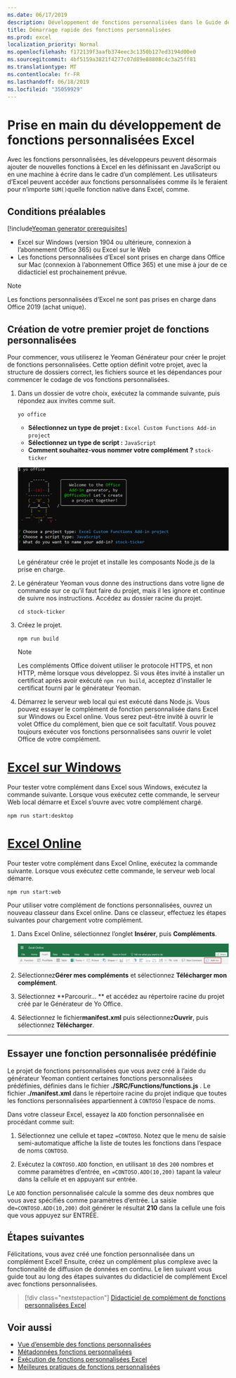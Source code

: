 ```yaml
---
ms.date: 06/17/2019
description: Développement de fonctions personnalisées dans le Guide de démarrage rapide d’Excel.
title: Démarrage rapide des fonctions personnalisées
ms.prod: excel
localization_priority: Normal
ms.openlocfilehash: f172139f3aafb374eec3c1350b127ed3194d00e0
ms.sourcegitcommit: 4bf5159a3821f4277c07d89e88808c4c3a25ff81
ms.translationtype: MT
ms.contentlocale: fr-FR
ms.lasthandoff: 06/18/2019
ms.locfileid: "35059929"
---
```

# <a name="get-started-developing-excel-custom-functions"></a>Prise en main du développement de fonctions personnalisées Excel

Avec les fonctions personnalisées, les développeurs peuvent désormais ajouter de nouvelles fonctions à Excel en les définissant en JavaScript ou en une machine à écrire dans le cadre d’un complément. Les utilisateurs d’Excel peuvent accéder aux fonctions personnalisées comme ils le feraient pour n’importe `SUM()`quelle fonction native dans Excel, comme.

## <a name="prerequisites"></a>Conditions préalables

[!include[Yeoman generator prerequisites](../includes/quickstart-yo-prerequisites.md)]

* Excel sur Windows (version 1904 ou ultérieure, connexion à l’abonnement Office 365) ou Excel sur le Web
* Les fonctions personnalisées d’Excel sont prises en charge dans Office sur Mac (connexion à l’abonnement Office 365) et une mise à jour de ce didacticiel est prochainement prévue.

>[!NOTE]
>Les fonctions personnalisées d’Excel ne sont pas prises en charge dans Office 2019 (achat unique).

## <a name="build-your-first-custom-functions-project"></a>Création de votre premier projet de fonctions personnalisées

Pour commencer, vous utiliserez le Yeoman Générateur pour créer le projet de fonctions personnalisées. Cette option définit votre projet, avec la structure de dossiers correct, les fichiers source et les dépendances pour commencer le codage de vos fonctions personnalisées.

1. Dans un dossier de votre choix, exécutez la commande suivante, puis répondez aux invites comme suit.

    ```command&nbsp;line
    yo office
    ```

    - **Sélectionnez un type de projet :** `Excel Custom Functions Add-in project`
    - **Sélectionnez un type de script :** `JavaScript`
    - **Comment souhaitez-vous nommer votre complément ?** `stock-ticker`

    ![Le générateur de yeoman pour les compléments Office vous invite pour les fonctions personnalisées](../images/UpdatedYoOfficePrompt.png)

    Le générateur crée le projet et installe les composants Node.js de la prise en charge.

2. Le générateur Yeoman vous donne des instructions dans votre ligne de commande sur ce qu’il faut faire du projet, mais il les ignore et continue de suivre nos instructions. Accédez au dossier racine du projet.

    ```command&nbsp;line
    cd stock-ticker
    ```

3. Créez le projet. 

    ```command&nbsp;line
    npm run build
    ```

    > [!NOTE]
    > Les compléments Office doivent utiliser le protocole HTTPS, et non HTTP, même lorsque vous développez. Si vous êtes invité à installer un certificat après avoir exécuté `npm run build`, acceptez d’installer le certificat fourni par le générateur Yeoman.

4. Démarrez le serveur web local qui est exécuté dans Node.js. Vous pouvez essayer le complément de fonction personnalisée dans Excel sur Windows ou Excel online. Vous serez peut-être invité à ouvrir le volet Office du complément, bien que ce soit facultatif. Vous pouvez toujours exécuter vos fonctions personnalisées sans ouvrir le volet Office de votre complément.

# <a name="excel-on-windowstabexcel-windows"></a>[Excel sur Windows](#tab/excel-windows)

Pour tester votre complément dans Excel sous Windows, exécutez la commande suivante. Lorsque vous exécutez cette commande, le serveur Web local démarre et Excel s’ouvre avec votre complément chargé.

```command&nbsp;line
npm run start:desktop
```

# <a name="excel-onlinetabexcel-online"></a>[Excel Online](#tab/excel-online)

Pour tester votre complément dans Excel Online, exécutez la commande suivante. Lorsque vous exécutez cette commande, le serveur web local démarre.

```command&nbsp;line
npm run start:web
```

Pour utiliser votre complément de fonctions personnalisées, ouvrez un nouveau classeur dans Excel online. Dans ce classeur, effectuez les étapes suivantes pour chargement votre complément.

1. Dans Excel Online, sélectionnez l’onglet **Insérer**, puis **Compléments**.

   ![Insérer un ruban dans Excel Online avec l’icône mes compléments mise en surbrillance](../images/excel-cf-online-register-add-in-1.png)
   
2. Sélectionnez**Gérer mes compléments** et sélectionnez **Télécharger mon complément**.

3. Sélectionnez **Parcourir... ** et accédez au répertoire racine du projet créé par le Générateur de Yo Office.

4. Sélectionnez le fichier**manifest.xml** puis sélectionnez**Ouvrir**, puis sélectionnez **Télécharger**.

---

## <a name="try-out-a-prebuilt-custom-function"></a>Essayer une fonction personnalisée prédéfinie

Le projet de fonctions personnalisées que vous avez créé à l’aide du générateur Yeoman contient certaines fonctions personnalisées prédéfinies, définies dans le fichier **./SRC/Functions/functions.js** . Le fichier **./manifest.xml** dans le répertoire racine du projet indique que toutes les fonctions personnalisées appartiennent à `CONTOSO` l’espace de noms.

Dans votre classeur Excel, essayez la `ADD` fonction personnalisée en procédant comme suit:

1. Sélectionnez une cellule et tapez `=CONTOSO`. Notez que le menu de saisie semi-automatique affiche la liste de toutes les fonctions dans l’espace de noms `CONTOSO`.

2. Exécutez la `CONTOSO.ADD` fonction, en utilisant `10` des `200` nombres et comme paramètres d’entrée, en `=CONTOSO.ADD(10,200)` tapant la valeur dans la cellule et en appuyant sur entrée.

Le `ADD` fonction personnalisée calcule la somme des deux nombres que vous avez spécifiés comme paramètres d’entrée. La saisie de`=CONTOSO.ADD(10,200)` doit générer le résultat **210** dans la cellule une fois que vous appuyez sur ENTRÉE.

## <a name="next-steps"></a>Étapes suivantes

Félicitations, vous avez créé une fonction personnalisée dans un complément Excel! Ensuite, créez un complément plus complexe avec la fonctionnalité de diffusion de données en continu. Le lien suivant vous guide tout au long des étapes suivantes du didacticiel de complément Excel avec fonctions personnalisées.

> [!div class="nextstepaction"]
> [Didacticiel de complément de fonctions personnalisées Excel](../tutorials/excel-tutorial-create-custom-functions.md#create-a-custom-function-that-requests-data-from-the-web
)

## <a name="see-also"></a>Voir aussi

* [Vue d’ensemble des fonctions personnalisées](../excel/custom-functions-overview.md)
* [Métadonnées fonctions personnalisées](../excel/custom-functions-json.md)
* [Exécution de fonctions personnalisées Excel](../excel/custom-functions-runtime.md)
* [Meilleures pratiques de fonctions personnalisées](../excel/custom-functions-best-practices.md)
